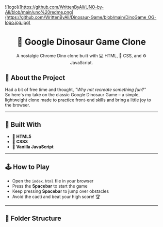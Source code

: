 ![logo]([https://github.com/WrittenByAli/UNO-by-Ali/blob/main/uno%20redme.png](https://github.com/WrittenByAli/Dinosaur-Game/blob/main/DinoGame_OG-logo.jpg.jpg)
<h1 align="center">🦖 Google Dinosaur Game Clone</h1>

<p align="center">
  A nostalgic Chrome Dino clone built with 💻 HTML, 🎨 CSS, and ⚙️ JavaScript.
</p>

## 🎯 About the Project

Had a bit of free time and thought, *"Why not recreate something fun?"*  
So here's my take on the classic Google Dinosaur Game – a simple, lightweight clone made to practice front-end skills and bring a little joy to the browser.

---

## 🔧 Built With

- 🧱 **HTML5**
- 🎨 **CSS3**
- 🧠 **Vanilla JavaScript**

---

## 🕹️ How to Play

- Open the `index.html` file in your browser  
- Press the **Spacebar** to start the game  
- Keep pressing **Spacebar** to jump over obstacles  
- Avoid the cacti and beat your high score! 🏆

---

## 📁 Folder Structure


